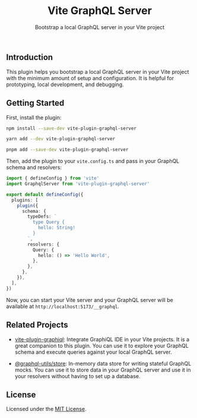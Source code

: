 <br/>

<h1 align='center'>Vite GraphQL Server</h1>

<p align='center'>Bootstrap a local GraphQL server in your Vite project</p>

<br/>

## Introduction

This plugin helps you bootstrap a local GraphQL server in your Vite project with
the minimum amount of setup and configuration. It is helpful for prototyping,
local development, and debugging.

## Getting Started

First, install the plugin:

```bash
npm install --save-dev vite-plugin-graphql-server

yarn add --dev vite-plugin-graphql-server

pnpm add --save-dev vite-plugin-graphql-server
```

Then, add the plugin to your `vite.config.ts` and pass in your GraphQL schema
and resolvers:

```ts
import { defineConfig } from 'vite'
import GraphqlServer from 'vite-plugin-graphql-server'

export default defineConfig({
  plugins: [
    plugin({
      schema: {
        typeDefs: `
          type Query {
            hello: String!
          }
        `,
        resolvers: {
          Query: {
            hello: () => 'Hello World',
          },
        },
      },
    }),
  ],
})
```

Now, you can start your Vite server and your GraphQL server will be available at
`http://localhost:5173/__graphql`.

## Related Projects

- [vite-plugin-graphiql](https://github.com/mammadataei/vite-plugin-graphiql):
  Integrate GraphiQL IDE in your Vite projects. It is a great companion to this
  plugin. You can use it to explore your GraphQL schema and execute queries
  against your local GraphQL server.

- [@graphql-utils/store](https://github.com/graphql-utils/store): In-memory data
  store for writing stateful GraphQL mocks. You can use it to store data in your
  GraphQL server and use it in your resolvers without having to set up a
  database.

## License

Licensed under the [MIT License](LICENSE).
